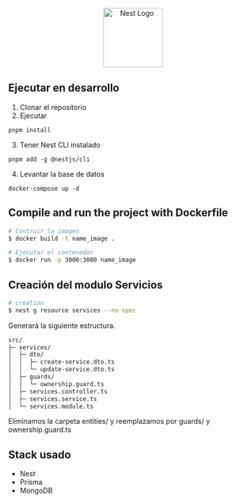 <p align="center">
  <a href="http://nestjs.com/" target="blank"><img src="https://nestjs.com/img/logo-small.svg" width="120" alt="Nest Logo" /></a>
</p>

## Ejecutar en desarrollo

1. Clonar el repositorio
2. Ejecutar

```
pnpm install
```

3. Tener Nest CLI instalado

```
pnpm add -g @nestjs/cli
```

4. Levantar la base de datos

```
docker-compose up -d
```

## Compile and run the project with Dockerfile

```bash
# Contruir la imagen
$ docker build -t name_image .

# Ejecutar el contenedor
$ docker run -p 3000:3000 name_image
```

## Creación del modulo Servicios

```bash
# creation
$ nest g resource services --no-spec
```

Generará la siguiente estructura.

```bash
src/
├─ services/
│  ├─ dto/
│  │  ├─ create-service.dto.ts
│  │  └─ update-service.dto.ts
│  ├─ guards/
│  │  └─ ownership.guard.ts
│  ├─ services.controller.ts
│  ├─ services.service.ts
│  └─ services.module.ts
```

Eliminamos la carpeta entities/ y reemplazamos por guards/ y ownership.guard.ts

## Stack usado

- Nest
- Prisma
- MongoDB
